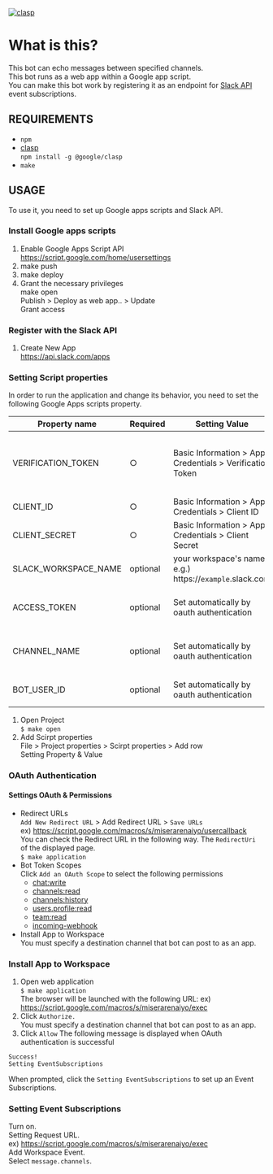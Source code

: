 [![clasp](https://img.shields.io/badge/built%20with-clasp-4285f4.svg)](https://github.com/google/clasp)

What is this?
==============================

 This bot can echo messages between specified channels.  
 This bot runs as a web app within a Google app script.  
 You can make this bot work by registering it as an endpoint for [Slack API](https://api.slack.com/apps) event subscriptions.
 
REQUIREMENTS
--------------------
- `npm`
- [clasp](https://github.com/google/clasp)  
`npm install -g @google/clasp`
- `make`

USAGE
--------------------

To use it, you need to set up Google apps scripts and Slack API.

### Install Google apps scripts

1. Enable Google Apps Script API  
https://script.google.com/home/usersettings
2. make push  
3. make deploy  
4. Grant the necessary privileges  
make open  
Publish > Deploy as web app.. > Update  
Grant access

### Register with the Slack API

1. Create New App  
https://api.slack.com/apps  


### Setting Script properties

In order to run the application and change its behavior, you need to set the following Google Apps scripts property.

|Property name|Required|Setting Value|Description|
|--|--|--|--|
|VERIFICATION_TOKEN|○|Basic Information > App Credentials > Verification Token|A token that easily authenticates the source of a hooked request|
|CLIENT_ID|○|Basic Information > App Credentials > Client ID|Use with OAuth|
|CLIENT_SECRET|○|Basic Information > App Credentials > Client Secret|Use with OAuth|
|SLACK_WORKSPACE_NAME|optional|your workspace's name. e.g.) https://`example`.slack.com |default `my`|
|ACCESS_TOKEN|optional|Set automatically by oauth authentication|Access token issued after oauth authentication.|
|CHANNEL_NAME|optional|Set automatically by oauth authentication|Channel name specified during oauth authentication.|
|BOT_USER_ID|optional|Set automatically by oauth authentication|ID of bot user registered with slack api.|

1. Open Project  
`$ make open`
2. Add Scirpt properties  
File > Project properties > Scirpt properties > Add row  
Setting Property & Value

### OAuth Authentication

#### Settings OAuth & Permissions

* Redirect URLs  
`Add New Redirect URL` > Add Redirect URL  > `Save URLs`  
ex) https://script.google.com/macros/s/miserarenaiyo/usercallback  
You can check the Redirect URL in the following way. The `RedirectUri` of the displayed page.  
`$ make application`  
* Bot Token Scopes  
Click `Add an OAuth Scope` to select the following permissions  
  * [chat:write](https://api.slack.com/scopes/chat:write)
  * [channels:read](https://api.slack.com/scopes/channels:read)
  * [channels:history](https://api.slack.com/scopes/channels:history)
  * [users.profile:read](https://api.slack.com/scopes/users.profile:read)
  * [team:read](https://api.slack.com/scopes/team:read)
  * [incoming-webhook](https://api.slack.com/scopes/incoming-webhook)
* Install App to Workspace  
You must specify a destination channel that bot can post to as an app.

### Install App to Workspace

1. Open web application  
`$ make application`  
The browser will be launched with the following URL: 
ex) https://script.google.com/macros/s/miserarenaiyo/exec  
2. Click `Authorize.`  
You must specify a destination channel that bot can post to as an app.
3. Click `Allow`
The following message is displayed when OAuth authentication is successful  
```
Success!
Setting EventSubscriptions
```
When prompted, click the `Setting EventSubscriptions` to set up an Event Subscriptions.

### Setting Event Subscriptions  
Turn on.  
Setting Request URL.  
ex) https://script.google.com/macros/s/miserarenaiyo/exec  
Add Workspace Event.   
Select `message.channels`.
